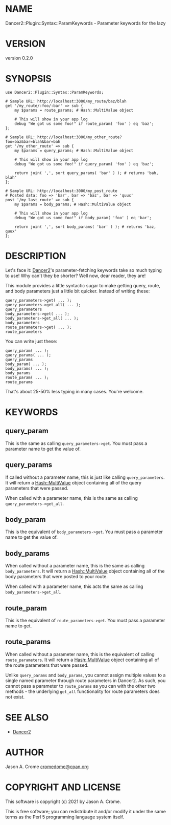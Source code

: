 # NAME

Dancer2::Plugin::Syntax::ParamKeywords - Parameter keywords for the lazy

# VERSION

version 0.2.0

# SYNOPSIS

    use Dancer2::Plugin::Syntax::ParamKeywords;

    # Sample URL: http://localhost:3000/my_route/baz/blah
    get '/my_route/:foo/:bar' => sub {
        my $params = route_params; # Hash::MultiValue object

        # This will show in your app log
        debug "We got us some foo!" if route_param( 'foo' ) eq 'baz';
    };

    # Sample URL: http://localhost:3000/my_other_route?foo=baz&bar=blah&bar=bah
    get '/my_other_route' => sub {
        my $params = query_params; # Hash::MultiValue object

        # This will show in your app log
        debug "We got us some foo!" if query_param( 'foo' ) eq 'baz';

        return join( ',', sort query_params( 'bar' ) ); # returns 'bah, blah'
    };

    # Sample URL: http://localhost:3000/my_post_route
    # Posted data: foo => 'bar', bar => 'baz', bar => 'quux'
    post '/my_last_route' => sub {
        my $params = body_params; # Hash::MultiValue object

        # This will show in your app log
        debug "We got us some foo!" if body_param( 'foo' ) eq 'bar';

        return join( ',', sort body_params( 'bar' ) ); # returns 'baz, quux'
    };

# DESCRIPTION

Let's face it: [Dancer2](https://metacpan.org/pod/Dancer2)'s parameter-fetching keywords take so much typing 
to use! Why can't they be shorter? Well now, dear reader, they are!

This module provides a little syntactic sugar to make getting query, route,
and body parameters just a little bit quicker. Instead of writing these:

    query_parameters->get( ... );
    query_parameters->get_all( ... );
    query_parameters
    body_parameters->get( ... );
    body_parameters->get_all( ... );
    body_parameters
    route_parameters->get( ... );
    route_parameters

You can write just these:

    query_param( ... );
    query_params( ... );
    query_params
    body_param( ... );
    body_params( ... );
    body_params
    route_param( ... );
    route_params

That's about 25-50% less typing in many cases. You're welcome.

# KEYWORDS

## query\_param

This is the same as calling `query_parameters->get`. You must pass a
parameter name to get the value of.

## query\_params

If called without a parameter name, this is just like calling
`query_parameters`. It will return a [Hash::MultiValue](https://metacpan.org/pod/Hash%3A%3AMultiValue) object containing
all of the query parameters that were passed.

When called with a parameter name, this is the same as calling 
`query_parameters->get_all`.

## body\_param

This is the equivalent of `body_parameters->get`. You must pass a
parameter name to get the value of.

## body\_params

When called without a parameter name, this is the same as calling
`body_parameters`. It will return a [Hash::MultiValue](https://metacpan.org/pod/Hash%3A%3AMultiValue) object containing
all of the body parameters that were posted to your route.

When called with a parameter name, this acts the same as calling 
`body_parameters->get_all`.

## route\_param

This is the equivalent of `route_parameters->get`. You must pass a
parameter name to get.

## route\_params

When called without a parameter name, this is the equivalent of calling
`route_parameters`. It will return a [Hash::MultiValue](https://metacpan.org/pod/Hash%3A%3AMultiValue) object containing
all of the route parameters that were passed.

Unlike `query_params` and `body_params`, you cannot assign multiple 
values to a single named parameter through route parameters in Dancer2.
As such, you cannot pass a parameter to `route_params` as you can with
the other two methods - the underlying `get_all` functionality for
route parameters does not exist.

# SEE ALSO

- [Dancer2](https://metacpan.org/pod/Dancer2)

# AUTHOR

Jason A. Crome <cromedome@cpan.org>

# COPYRIGHT AND LICENSE

This software is copyright (c) 2021 by Jason A. Crome.

This is free software; you can redistribute it and/or modify it under
the same terms as the Perl 5 programming language system itself.
